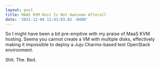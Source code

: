 ```yaml
--- 
layout: post 
title: MAAS KVM Host Is Not Awesome Afterall 
date: '2021-12-04 11:43:03.02 -0400' 
--- 
```

So I might have been a bit pre-emptive with my praise of MaaS KVM hosting. Seems you cannot create a VM with 
multiple disks, effectively making it impossible to deploy a Juju Charms-based test OpenStack environment. 

Shit. The. Bed.
